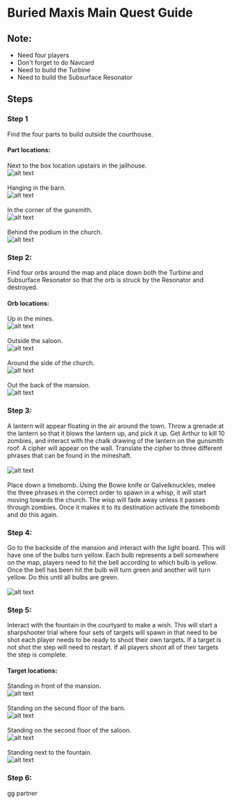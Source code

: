 # Buried Maxis Main Quest Guide

## Note:
* Need four players
* Don't forget to do Navcard
* Need to build the Turbine
* Need to build the Subsurface Resonator

## Steps

### Step 1
Find the four parts to build outside the courthouse.

#### Part locations:
Next to the box location upstairs in the jailhouse.\
![alt text](images/img1.png)\
\
Hanging in the barn.\
![alt text](images/img2.png)\
\
In the corner of the gunsmith.\
![alt text](images/img3.png)\
\
Behind the podium in the church.\
![alt text](images/img4.png)

### Step 2:
Find four orbs around the map and place down both the Turbine and Subsurface Resonator so that the orb is struck by the Resonator and destroyed.

#### Orb locations:
Up in the mines.\
![alt text](images/img5.png)\
\
Outside the saloon.\
![alt text](images/img6.png)\
\
Around the side of the church.\
![alt text](images/img7.png)\
\
Out the back of the mansion.\
![alt text](images/img8.png)

### Step 3:
A lantern will appear floating in the air around the town. Throw a grenade at the lantern so that it blows the lantern up, and pick it up. Get Arthur to kill 10 zombies, and interact with the chalk drawing of the lantern on the gunsmith roof. A cipher will appear on the wall. Translate the cipher to three different phrases that can be found in the mineshaft.\
\
![alt text](images/img9.png)\
\
Place down a timebomb. Using the Bowie knife or Galvelknuckles, melee the three phrases in the correct order to spawn in a whisp, it will start moving towards the church. The wisp will fade away unless it passes through zombies. Once it makes it to its destination activate the timebomb and do this again.

### Step 4:
Go to the backside of the mansion and interact with the light board. This will have one of the bulbs turn yellow. Each bulb represents a bell somewhere on the map, players need to hit the bell according to which bulb is yellow. Once the bell has been hit the bulb will turn green and another will turn yellow. Do this until all bulbs are green.\
\
![alt text](images/img10.png)


### Step 5:
Interact with the fountain in the courtyard to make a wish. This will start a sharpshooter trial where four sets of targets will spawn in that need to be shot each player needs to be ready to shoot their own targets. If a target is not shot the step will need to restart. If all players shoot all of their targets the step is complete.

#### Target locations:
Standing in front of the mansion.\
![alt text](images/img11.png)\
\
Standing on the second floor of the barn.\
![alt text](images/img12.png)\
\
Standing on the second floor of the saloon.\
![alt text](images/img13.png)\
\
Standing next to the fountain.\
![alt text](images/img14.png)

### Step 6:
gg partner
